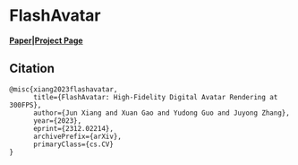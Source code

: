 # FlashAvatar
**[Paper](https://arxiv.org/abs/2312.02214)|[Project Page](https://ustc3dv.github.io/FlashAvatar/)**

## Citation
```
@misc{xiang2023flashavatar,
      title={FlashAvatar: High-Fidelity Digital Avatar Rendering at 300FPS}, 
      author={Jun Xiang and Xuan Gao and Yudong Guo and Juyong Zhang},
      year={2023},
      eprint={2312.02214},
      archivePrefix={arXiv},
      primaryClass={cs.CV}
}
```